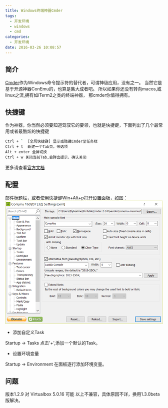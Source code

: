 ```yaml
---
title: Windows终端神器Cmder
tags:
  - 开发环境
  - windows
  - cmd
categories:
  - 开发环境
date: 2016-03-26 10:08:57
---
```



## 简介 ##
[Cmder](https://github.com/cmderdev/cmder)作为Windows命令提示符的替代者，可谓神级应用，没有之一。
当然它是基于开源神器ConEmu的，也算是集大成者吧。
所以如果你还没有转向macos,或linux之流,拥有如iTerm2之类的终端神器，
那cmder你值得拥有。

## 快捷键 ##
作为神器，你当然必须要知道驾驭它的要领，也就是快捷键，下面列出了几个最常用或者最酷炫的快捷键
```bash
Ctrl + `  [全局快捷键] 显示或隐藏Cmder至任务栏
Ctrl + t  新建一个Tab页，带选项
Alt + enter 全屏切换
Ctrl + w 关闭当前Tab,会弹出提示，确认关闭
```
更多请查看[官方文档](http://cmder.net/)

## 配置
邮件标题栏，或者使用快捷键Win+Alt+p打开设置面板，如图：
![Setting](/images/howto-use-windows-cmder-setting.png)

* 添加自定义Task

Startup -> Tasks 点击'+',添加一个默认的Task。

* 设置环境变量

Startup -> Environment 在面板逐行添加环境变量。

## 问题 ##
版本1.2.9 对 Virtualbox 5.0.16 可能 以上不兼容，具体原因不详，换用1.3.0beta版解决。

